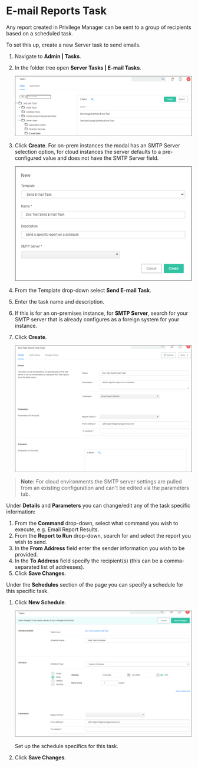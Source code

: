 [title]: # (E-mail Reports)
[tags]: # (scheduled tasks)
[priority]: # (5)
# E-mail Reports Task

Any report created in Privilege Manager can be sent to a group of recipients based on a scheduled task.

To set this up, create a new Server task to send emails.

1. Navigate to __Admin | Tasks__.
1. In the folder tree open __Server Tasks | E-mail Tasks__.

   ![nav](images/send/email-1.png "Navigate to the Server Task folder")
1. Click __Create__. For on-prem instances the modal has an SMTP Server selection option, for cloud instances the server defaults to a pre-configured value and does not have the SMTP Server field.

   ![New Send E-mail task](images/send/email-2.png "On-prem modal with SMTP Server selection field")
1. From the Template drop-down select __Send E-mail Task__.
1. Enter the task name and description.
1. If this is for an on-premises instance, for __SMTP Server__, search for your SMTP server that is already configures as a foreign system for your instance.
1. Click __Create__.

   ![edit](images/send/email-3.png "Edit the task parameters")

>**Note:** For cloud environments the SMTP server settings are pulled from an existing configuration and can't be edited via the parameters tab.

Under __Details__ and __Parameters__ you can change/edit any of the task specific information:

1. From the __Command__ drop-down, select what command you wish to execute, e.g. Email Report Results.
1. From the __Report to Run__ drop-down, search for and select the report you wish to send.
1. In the __From Address__ field enter the sender information you wish to be provided.
1. In the __To Address__ field specify the recipient(s) (this can be a comma-separated list of addresses).
1. Click __Save Changes__.

Under the __Schedules__ section of the page you can specify a schedule for this specific task.
1. Click __New Schedule__.

   ![Schedule set-up](images/send/email-4.png "Schedule set-up")

   Set up the schedule specifics for this task.
1. Click __Save Changes__.
